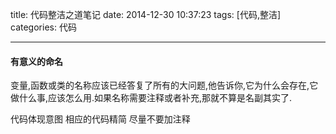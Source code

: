 title: 代码整洁之道笔记
date: 2014-12-30 10:37:23
tags: [代码,整洁]
categories: 代码

---
#### 有意义的命名
变量,函数或类的名称应该已经答复了所有的大问题,他告诉你,它为什么会存在,它做什么事,应该怎么用.如果名称需要注释或者补充,那就不算是名副其实了.

代码体现意图
相应的代码精简
尽量不要加注释